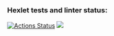 ### Hexlet tests and linter status:
[![Actions Status](https://github.com/arinamark/python-project-lvl1/workflows/hexlet-check/badge.svg)](https://github.com/arinamark/python-project-lvl1/actions)
<a href="https://codeclimate.com/github/codeclimate/codeclimate/maintainability"><img src="https://api.codeclimate.com/v1/badges/a99a88d28ad37a79dbf6/maintainability" /></a>
